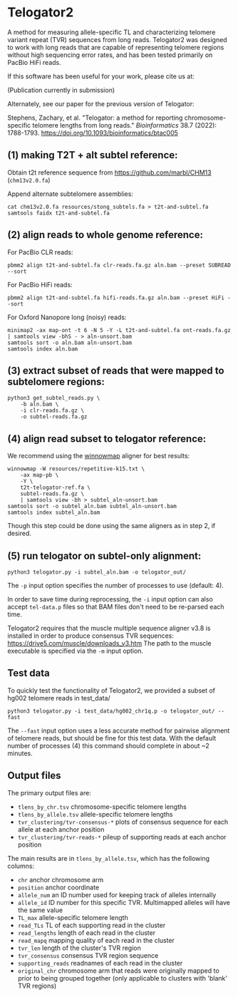 # Telogator2
A method for measuring allele-specific TL and characterizing telomere variant repeat (TVR) sequences from long reads. Telogator2 was designed to work with long reads that are capable of representing telomere regions without high sequencing error rates, and has been tested primarily on PacBio HiFi reads.

If this software has been useful for your work, please cite us at:

(Publication currently in submission)

Alternately, see our paper for the previous version of Telogator:

Stephens, Zachary, et al. "Telogator: a method for reporting chromosome-specific telomere lengths from long reads." *Bioinformatics* 38.7 (2022): 1788-1793. https://doi.org/10.1093/bioinformatics/btac005


## (1) making T2T + alt subtel reference:

Obtain t2t reference sequence from https://github.com/marbl/CHM13 (`chm13v2.0.fa`)

Append alternate subtelomere assemblies:

`cat chm13v2.0.fa resources/stong_subtels.fa > t2t-and-subtel.fa`  
`samtools faidx t2t-and-subtel.fa`  


## (2) align reads to whole genome reference:

For PacBio CLR reads:

`pbmm2 align t2t-and-subtel.fa clr-reads.fa.gz aln.bam --preset SUBREAD --sort`  

For PacBio HiFi reads:

`pbmm2 align t2t-and-subtel.fa hifi-reads.fa.gz aln.bam --preset HiFi --sort`  

For Oxford Nanopore long (noisy) reads:

`minimap2 -ax map-ont -t 6 -N 5 -Y -L t2t-and-subtel.fa ont-reads.fa.gz | samtools view -bhS - > aln-unsort.bam`  
`samtools sort -o aln.bam aln-unsort.bam`  
`samtools index aln.bam`  


## (3) extract subset of reads that were mapped to subtelomere regions:

`python3 get_subtel_reads.py \ `  
`    -b aln.bam \ `  
`    -i clr-reads.fa.gz \ `  
`    -o subtel-reads.fa.gz`  


## (4) align read subset to telogator reference:

We recommend using the [winnowmap](https://github.com/marbl/Winnowmap) aligner for best results:

`winnowmap -W resources/repetitive-k15.txt \ `  
`    -ax map-pb \ `  
`    -Y \ `  
`    t2t-telogator-ref.fa \ `  
`    subtel-reads.fa.gz \ `  
`    | samtools view -bh > subtel_aln-unsort.bam`  
`samtools sort -o subtel_aln.bam subtel_aln-unsort.bam`  
`samtools index subtel_aln.bam`  

Though this step could be done using the same aligners as in step 2, if desired.


## (5) run telogator on subtel-only alignment:

`python3 telogator.py -i subtel_aln.bam -o telogator_out/`  

The `-p` input option specifies the number of processes to use (default: 4).

In order to save time during reprocessing, the `-i` input option can also accept `tel-data.p` files so that BAM files don't need to be re-parsed each time.

Telogator2 requires that the muscle multiple sequence aligner v3.8 is installed in order to produce consensus TVR sequences: https://drive5.com/muscle/downloads_v3.htm The path to the muscle executable is specified via the `-m` input option.


## Test data

To quickly test the functionality of Telogator2, we provided a subset of hg002 telomere reads in test_data/

`python3 telogator.py -i test_data/hg002_chr1q.p -o telogator_out/ --fast` 

The `--fast` input option uses a less accurate method for pairwise alignment of telomere reads, but should be fine for this test data. With the default number of processes (4) this command should complete in about ~2 minutes.


## Output files

The primary output files are:

* `tlens_by_chr.tsv` chromosome-specific telomere lengths
* `tlens_by_allele.tsv` allele-specific telomere lengths
* `tvr_clustering/tvr-consensus-*` plots of consensus sequence for each allele at each anchor position
* `tvr_clustering/tvr-reads-*` pileup of supporting reads at each anchor position

The main results are in `tlens_by_allele.tsv`, which has the following columns:

* `chr` anchor chromosome arm
* `position` anchor coordinate
* `allele_num` an ID number used for keeping track of alleles internally
* `allele_id` ID number for this specific TVR. Multimapped alleles will have the same value
* `TL_max` allele-specific telomere length
* `read_TLs` TL of each supporting read in the cluster
* `read_lengths` length of each read in the cluster
* `read_mapq` mapping quality of each read in the cluster
* `tvr_len` length of the cluster's TVR region
* `tvr_consensus` consensus TVR region sequence
* `supporting_reads` readnames of each read in the cluster
* `original_chr` chromosome arm that reads were originally mapped to prior to being grouped together (only applicable to clusters with 'blank' TVR regions)
